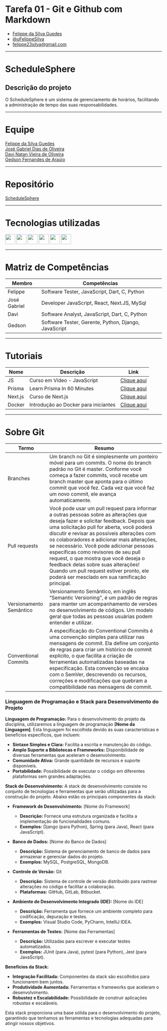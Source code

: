 # Tarefa 01 - Git e Github com Markdown

* [Felippe da Silva Guedes](https://github.com/uFelippeSilva)
* [@uFelippeSilva](https://github.com/uFelippeSilva)
* felippe23silva@gmail.com

---

# ScheduleSphere

## Descrição do projeto

O ScheduleSphere é um sistema de gerenciamento de horários, facilitando a administração de tempo das suas responsabilidades.

---

# Equipe

[Felippe da Silva Guedes](https://github.com/uFelippeSilva)  
[José Gabriel Dias de Oliveira](https://github.com/Igwbriel)  
[Davi Natan Vieira de Oliveira](https://github.com/DaviNatan10)  
[Gedson Fernandes de Araújo](https://github.com/Gedsonfa)  

---

# Repositório

[ScheduleSphere](https://github.com/Gedsonfa/ScheduleSphere)

---

# Tecnologias utilizadas
<p>
    <img src="https://cdn.icon-icons.com/icons2/3207/PNG/512/js_node_icon_196124.png" width="32"/>
    <img src="https://cdn.icon-icons.com/icons2/2107/PNG/512/file_type_light_prisma_icon_130444.png" width="32"/>
    <img src="https://cdn.icon-icons.com/icons2/2389/PNG/512/next_js_logo_icon_145038.png" width="32"/>
    <img src="https://cdn.icon-icons.com/icons2/2107/PNG/512/file_type_vscode_icon_130084.png" width="32"/>
    <img src="https://cdn.icon-icons.com/icons2/2107/PNG/512/file_type_docker_icon_130643.png" width="32"/>
    <img src="https://cdn.icon-icons.com/icons2/729/PNG/512/google_icon-icons.com_62736.png" width="32"/>
</p>

---

# Matriz de Competências

| Membro | Competências |
| ------ | ------------ |
| Felippe | Software Tester, JavaScript, Dart, C, Python |
| José Gabriel | Developer JavaScript, React, Next.JS, MySql |
| Davi | Software Analyst, JavaScript, Dart, C, Python |
| Gedson | Software Tester, Gerente, Python, Django, JavaScript |

---

# Tutoriais

| Nome | Descrição | Link |
| ---- | --------- | ---- |
| JS | Curso em Vídeo - JavaScript | [Clique aqui](https://www.youtube.com/watch?v=BXqUH86F-kA&list=PLntvgXM11X6pi7mW0O4ZmfUI1xDSIbmTm) |
| Prisma | Learn Prisma In 60 Minutes | [Clique aqui](https://www.youtube.com/watch?v=RebA5J-rlwg&pp=ugMICgJwdBABGAHKBQ90dXRvcmlhbCBwcmlzbWE%3D) |
| Next.js | Curso de Next.js | [Clique aqui](https://www.youtube.com/watch?v=XHrbg2iYNCg&list=PLnDvRpP8BnezfJcfiClWskFOLODeqI_Ft) |
| Docker | Introdução ao Docker para iniciantes | [Clique aqui](https://www.youtube.com/watch?v=01MR38eDXz8&pp=ygUPdHV0b3JpYWwgZG9ja2Vy) |

---

# Sobre Git

| Termo | Resumo |
| ----- | ------ |
| Branches | Um branch no Git é simplesmente um ponteiro móvel para um commits. O nome do branch padrão no Git é master. Conforme você começa a fazer commits, você recebe um branch master que aponta para o último commit que você fez. Cada vez que você faz um novo commit, ele avança automaticamente. |
| Pull requests | Você pode usar um pull request para informar a outras pessoas sobre as alterações que deseja fazer e solicitar feedback. Depois que uma solicitação pull for aberta, você poderá discutir e revisar as possíveis alterações com os colaboradores e adicionar mais alterações, se necessário. Você pode adicionar pessoas específicas como revisores de seu pull request, o que mostra que você deseja o feedback delas sobre suas alterações! Quando um pull request estiver pronto, ele poderá ser mesclado em sua ramificação principal. |
| Versionamento Semântico | Versionamento Semântico, em inglês “Semantic Versioning”, é um padrão de regras para manter um acompanhamento de versões no desenvolvimento de códigos. Um modelo geral que todas as pessoas usuárias podem entender e utilizar. |
| Conventional Commits | A especificação do Conventional Commits é uma convenção simples para utilizar nas mensagens de commit. Ela define um conjunto de regras para criar um histórico de commit explícito, o que facilita a criação de ferramentas automatizadas baseadas na especificação. Esta convenção se encaixa com o SemVer, descrevendo os recursos, correções e modificações que quebram a compatibilidade nas mensagens de commit. |

### Linguagem de Programação e Stack para Desenvolvimento do Projeto

**Linguagem de Programação:**
Para o desenvolvimento do projeto da disciplina, utilizaremos a linguagem de programação **[Nome da Linguagem]**. Esta linguagem foi escolhida devido às suas características e benefícios específicos, que incluem:

- **Sintaxe Simples e Clara:** Facilita a escrita e manutenção do código.
- **Amplo Suporte a Bibliotecas e Frameworks:** Disponibilidade de diversas ferramentas que aceleram o desenvolvimento.
- **Comunidade Ativa:** Grande quantidade de recursos e suporte disponíveis.
- **Portabilidade:** Possibilidade de executar o código em diferentes plataformas sem grandes adaptações.

**Stack de Desenvolvimento:**
A stack de desenvolvimento consiste no conjunto de tecnologias e ferramentas que serão utilizadas para a construção do projeto. Abaixo estão os principais componentes da stack:

- **Framework de Desenvolvimento:** [Nome do Framework]
  - **Descrição:** Fornece uma estrutura organizada e facilita a implementação de funcionalidades comuns.
  - **Exemplos:** Django (para Python), Spring (para Java), React (para JavaScript).

- **Banco de Dados:** [Nome do Banco de Dados]
  - **Descrição:** Sistema de gerenciamento de banco de dados para armazenar e gerenciar dados do projeto.
  - **Exemplos:** MySQL, PostgreSQL, MongoDB.

- **Controle de Versão:** Git
  - **Descrição:** Sistema de controle de versão distribuído para rastrear alterações no código e facilitar a colaboração.
  - **Plataformas:** GitHub, GitLab, Bitbucket.

- **Ambiente de Desenvolvimento Integrado (IDE):** [Nome do IDE]
  - **Descrição:** Ferramenta que fornece um ambiente completo para codificação, depuração e testes.
  - **Exemplos:** Visual Studio Code, PyCharm, IntelliJ IDEA.

- **Ferramentas de Testes:** [Nome das Ferramentas]
  - **Descrição:** Utilizadas para escrever e executar testes automatizados.
  - **Exemplos:** JUnit (para Java), pytest (para Python), Jest (para JavaScript).

**Benefícios da Stack:**
- **Integração Facilitada:** Componentes da stack são escolhidos para funcionarem bem juntos.
- **Produtividade Aumentada:** Ferramentas e frameworks que aceleram o desenvolvimento.
- **Robustez e Escalabilidade:** Possibilidade de construir aplicações robustas e escaláveis.

Esta stack proporciona uma base sólida para o desenvolvimento do projeto, garantindo que tenhamos as ferramentas e tecnologias adequadas para atingir nossos objetivos.
